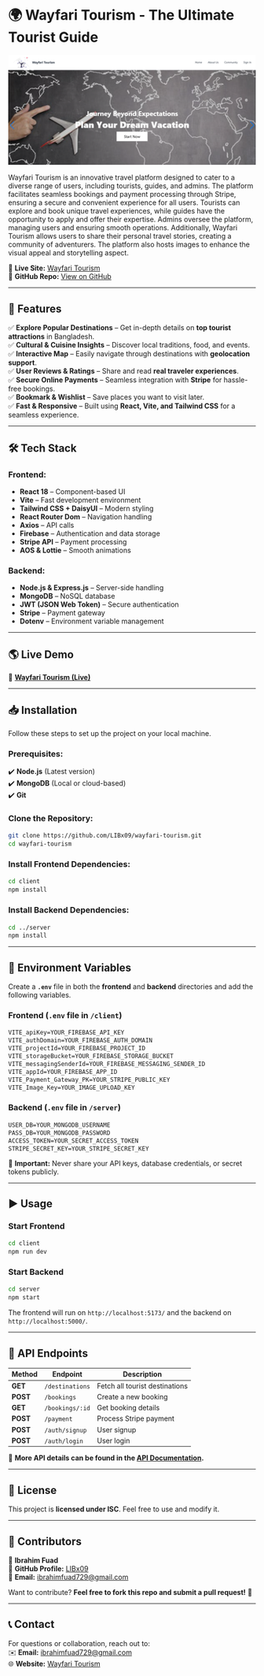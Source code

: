 

# 🌍 Wayfari Tourism - The Ultimate Tourist Guide  

![Wayfari Tourism](wayfari.png)  

Wayfari Tourism is an innovative travel platform designed to cater to a diverse range of users, including tourists, guides, and admins. The platform facilitates seamless bookings and payment processing through Stripe, ensuring a secure and convenient experience for all users. Tourists can explore and book unique travel experiences, while guides have the opportunity to apply and offer their expertise. Admins oversee the platform, managing users and ensuring smooth operations. Additionally, Wayfari Tourism allows users to share their personal travel stories, creating a community of adventurers. The platform also hosts images to enhance the visual appeal and storytelling aspect.

🔗 **Live Site:** [Wayfari Tourism](https://watfari-tourism.web.app/)  
📂 **GitHub Repo:** [View on GitHub](https://github.com/LIBx09)  

---

## 🚀 Features  

✅ **Explore Popular Destinations** – Get in-depth details on **top tourist attractions** in Bangladesh.  
✅ **Cultural & Cuisine Insights** – Discover local traditions, food, and events.  
✅ **Interactive Map** – Easily navigate through destinations with **geolocation support**.  
✅ **User Reviews & Ratings** – Share and read **real traveler experiences**.  
✅ **Secure Online Payments** – Seamless integration with **Stripe** for hassle-free bookings.  
✅ **Bookmark & Wishlist** – Save places you want to visit later.  
✅ **Fast & Responsive** – Built using **React, Vite, and Tailwind CSS** for a seamless experience.  

---

## 🛠 Tech Stack  

### **Frontend:**  
- **React 18** – Component-based UI  
- **Vite** – Fast development environment  
- **Tailwind CSS + DaisyUI** – Modern styling  
- **React Router Dom** – Navigation handling  
- **Axios** – API calls  
- **Firebase** – Authentication and data storage  
- **Stripe API** – Payment processing  
- **AOS & Lottie** – Smooth animations  

### **Backend:**  
- **Node.js & Express.js** – Server-side handling  
- **MongoDB** – NoSQL database  
- **JWT (JSON Web Token)** – Secure authentication  
- **Stripe** – Payment gateway  
- **Dotenv** – Environment variable management  

---

## 🌎 Live Demo  

🔗 **[Wayfari Tourism (Live)](https://watfari-tourism.web.app/)**  

---

## 📥 Installation  

Follow these steps to set up the project on your local machine.  

### **Prerequisites:**  
✔️ **Node.js** (Latest version)  
✔️ **MongoDB** (Local or cloud-based)  
✔️ **Git**  

### **Clone the Repository:**  

```sh
git clone https://github.com/LIBx09/wayfari-tourism.git
cd wayfari-tourism
```

### **Install Frontend Dependencies:**  

```sh
cd client
npm install
```

### **Install Backend Dependencies:**  

```sh
cd ../server
npm install
```

---

## 🔑 Environment Variables  

Create a **`.env`** file in both the **frontend** and **backend** directories and add the following variables.  

### **Frontend (`.env` file in `/client`)**  

```
VITE_apiKey=YOUR_FIREBASE_API_KEY
VITE_authDomain=YOUR_FIREBASE_AUTH_DOMAIN
VITE_projectId=YOUR_FIREBASE_PROJECT_ID
VITE_storageBucket=YOUR_FIREBASE_STORAGE_BUCKET
VITE_messagingSenderId=YOUR_FIREBASE_MESSAGING_SENDER_ID
VITE_appId=YOUR_FIREBASE_APP_ID
VITE_Payment_Gateway_PK=YOUR_STRIPE_PUBLIC_KEY
VITE_Image_Key=YOUR_IMAGE_UPLOAD_KEY
```

### **Backend (`.env` file in `/server`)**  

```
USER_DB=YOUR_MONGODB_USERNAME
PASS_DB=YOUR_MONGODB_PASSWORD
ACCESS_TOKEN=YOUR_SECRET_ACCESS_TOKEN
STRIPE_SECRET_KEY=YOUR_STRIPE_SECRET_KEY
```

🚨 **Important:** Never share your API keys, database credentials, or secret tokens publicly.

---

## ▶️ Usage  

### **Start Frontend**  

```sh
cd client
npm run dev
```

### **Start Backend**  

```sh
cd server
npm start
```

The frontend will run on `http://localhost:5173/` and the backend on `http://localhost:5000/`.

---

## 📡 API Endpoints  

| Method | Endpoint | Description |
|--------|---------|------------|
| **GET** | `/destinations` | Fetch all tourist destinations |
| **POST** | `/bookings` | Create a new booking |
| **GET** | `/bookings/:id` | Get booking details |
| **POST** | `/payment` | Process Stripe payment |
| **POST** | `/auth/signup` | User signup |
| **POST** | `/auth/login` | User login |

📌 **More API details can be found in the [API Documentation](https://your-api-docs-link.com).**  

---

## 📜 License  

This project is **licensed under ISC**. Feel free to use and modify it.  

---

## 👥 Contributors  

👤 **Ibrahim Fuad**  
📂 **GitHub Profile:** [LIBx09](https://github.com/LIBx09)  
📩 **Email:** ibrahimfuad729@gmail.com  

Want to contribute? **Feel free to fork this repo and submit a pull request!** 🚀  

---

## 📞 Contact  

For questions or collaboration, reach out to:  
✉️ **Email:** ibrahimfuad729@gmail.com  
🌐 **Website:** [Wayfari Tourism](https://watfari-tourism.web.app/)  

